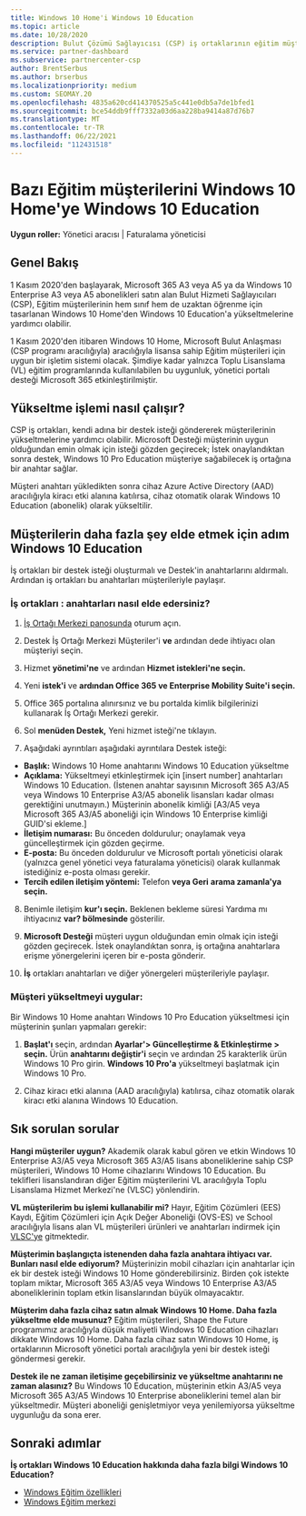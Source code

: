 ```yaml
---
title: Windows 10 Home'i Windows 10 Education
ms.topic: article
ms.date: 10/28/2020
description: Bulut Çözümü Sağlayıcısı (CSP) iş ortaklarının eğitim müşterilerinden bazılarının eğitimden Windows 10 Home yükseltmesini Windows 10 Education
ms.service: partner-dashboard
ms.subservice: partnercenter-csp
author: BrentSerbus
ms.author: brserbus
ms.localizationpriority: medium
ms.custom: SEOMAY.20
ms.openlocfilehash: 4835a620cd414370525a5c441e0db5a7de1bfed1
ms.sourcegitcommit: bce54ddb9fff7332a03d6aa228ba9414a87d76b7
ms.translationtype: MT
ms.contentlocale: tr-TR
ms.lasthandoff: 06/22/2021
ms.locfileid: "112431518"
---
```

# <a name="upgrade-some-education-customers-from-windows-10-home-to-windows-10-education"></a>Bazı Eğitim müşterilerini Windows 10 Home'ye Windows 10 Education

**Uygun roller:** Yönetici aracısı | Faturalama yöneticisi

## <a name="overview"></a>Genel Bakış

1 Kasım 2020'den başlayarak, Microsoft 365 A3 veya A5 ya da Windows 10 Enterprise A3 veya A5 abonelikleri satın alan Bulut Hizmeti Sağlayıcıları (CSP), Eğitim müşterilerinin hem sınıf hem de uzaktan öğrenme için tasarlanan Windows 10 Home'den Windows 10 Education'a yükseltmelerine yardımcı olabilir.

1 Kasım 2020'den itibaren Windows 10 Home, Microsoft Bulut Anlaşması (CSP programı aracılığıyla) aracılığıyla lisansa sahip Eğitim müşterileri için uygun bir işletim sistemi olacak. Şimdiye kadar yalnızca Toplu Lisanslama (VL) eğitim programlarında kullanılabilen bu uygunluk, yönetici portalı desteği Microsoft 365 etkinleştirilmiştir. 

## <a name="how-the-upgrade-process-works"></a>Yükseltme işlemi nasıl çalışır?

CSP iş ortakları, kendi adına bir destek isteği göndererek müşterilerinin yükseltmelerine yardımcı olabilir. Microsoft Desteği müşterinin uygun olduğundan emin olmak için isteği gözden geçirecek; İstek onaylandıktan sonra destek, Windows 10 Pro Education müşteriye sağabilecek iş ortağına bir anahtar sağlar.

Müşteri anahtarı yükledikten sonra cihaz Azure Active Directory (AAD) aracılığıyla kiracı etki alanına katılırsa, cihaz otomatik olarak Windows 10 Education (abonelik) olarak yükseltilir.   

## <a name="step-by-step-process-for-customers-to-get-windows-10-education"></a>Müşterilerin daha fazla şey elde etmek için adım Windows 10 Education

İş ortakları bir destek isteği oluşturmalı ve Destek'in anahtarlarını aldırmalı. Ardından iş ortakları bu anahtarları müşterileriyle paylaşır.

### <a name="partners--how-to-get-the-keys"></a>İş ortakları : anahtarları nasıl elde edersiniz?

1. [İş Ortağı Merkezi panosunda](https://partner.microsoft.com/dashboard) oturum açın.

2. Destek İş Ortağı Merkezi Müşteriler'i **ve** ardından dede ihtiyacı olan müşteriyi seçin.

3. Hizmet **yönetimi'ne** ve ardından **Hizmet istekleri'ne seçin.**

4. Yeni **istek'i** ve **ardından Office 365 ve Enterprise Mobility Suite'i seçin.**

5. Office 365 portalına alınırsınız ve bu portalda kimlik bilgilerinizi kullanarak İş Ortağı Merkezi gerekir.

6. Sol **menüden Destek,** Yeni hizmet isteği'ne tıklayın.

7. Aşağıdaki ayrıntıları aşağıdaki ayrıntılara Destek isteği:

- **Başlık:** Windows 10 Home anahtarını Windows 10 Education yükseltme
- **Açıklama:** Yükseltmeyi etkinleştirmek için [insert number] anahtarları Windows 10 Education. (İstenen anahtar sayısının Microsoft 365 A3/A5 veya Windows 10 Enterprise A3/A5 abonelik lisansları kadar olması gerektiğini unutmayın.) Müşterinin abonelik kimliği [A3/A5 veya Microsoft 365 A3/A5 aboneliği için Windows 10 Enterprise kimliği GUID'si ekleme.]
- **İletişim numarası:** Bu önceden doldurulur; onaylamak veya güncelleştirmek için gözden geçirme.
- **E-posta:** Bu önceden doldurulur ve Microsoft portalı yöneticisi olarak (yalnızca genel yönetici veya faturalama yöneticisi) olarak kullanmak istediğiniz e-posta olması gerekir.
- **Tercih edilen iletişim yöntemi:** Telefon **veya Geri** **arama zamanla'ya seçin.**

8. Benimle iletişim **kur'ı seçin.** Beklenen bekleme süresi Yardıma mı ihtiyacınız **var? bölmesinde** gösterilir.

9. **Microsoft Desteği** müşteri uygun olduğundan emin olmak için isteği gözden geçirecek. İstek onaylandıktan sonra, iş ortağına anahtarlara erişme yönergelerini içeren bir e-posta gönderir.

10. **İş** ortakları anahtarları ve diğer yönergeleri müşterileriyle paylaşır.

### <a name="customer-applies-the-upgrade"></a>Müşteri yükseltmeyi uygular:

Bir Windows 10 Home anahtarı Windows 10 Pro Education yükseltmesi için müşterinin şunları yapmaları gerekir:  

1. **Başlat'ı** seçin, ardından **Ayarlar'> Güncelleştirme & Etkinleştirme > seçin.** Ürün **anahtarını değiştir'i** seçin ve ardından 25 karakterlik ürün Windows 10 Pro girin. **Windows 10 Pro'a** yükseltmeyi başlatmak için Windows 10 Pro.

2. Cihaz kiracı etki alanına (AAD aracılığıyla) katılırsa, cihaz otomatik olarak kiracı etki alanına Windows 10 Education.  

## <a name="frequently-asked-questions"></a>Sık sorulan sorular

**Hangi müşteriler uygun?**
Akademik olarak kabul gören ve etkin Windows 10 Enterprise A3/A5 veya Microsoft 365 A3/A5 lisans aboneliklerine sahip CSP müşterileri, Windows 10 Home cihazlarını Windows 10 Education. Bu teklifleri lisanslandıran diğer Eğitim müşterilerini VL aracılığıyla Toplu Lisanslama Hizmet Merkezi'ne (VLSC) yönlendirin.

**VL müşterilerim bu işlemi kullanabilir mi?**
Hayır, Eğitim Çözümleri (EES) Kaydı, Eğitim Çözümleri için Açık Değer Aboneliği (OVS-ES) ve School aracılığıyla lisans alan VL müşterileri ürünleri ve anahtarları indirmek için [VLSC'ye](https://www.microsoft.com/Licensing/servicecenter/default.aspx) gitmektedir. 

**Müşterimin başlangıçta istenenden daha fazla anahtara ihtiyacı var. Bunları nasıl elde ediyorum?**
Müşterinizin mobil cihazları için anahtarlar için ek bir destek isteği Windows 10 Home gönderebilirsiniz. Birden çok istekte toplam miktar, Microsoft 365 A3/A5 veya Windows 10 Enterprise A3/A5 aboneliklerinin toplam etkin lisanslarından büyük olmayacaktır.

**Müşterim daha fazla cihaz satın almak Windows 10 Home. Daha fazla yükseltme elde musunuz?**
Eğitim müşterileri, Shape the Future programımız aracılığıyla düşük [](https://www.microsoft.com/education/products/windows/shapethefuture.aspx) maliyetli Windows 10 Education cihazları dikkate Windows 10 Home. Daha fazla cihaz satın Windows 10 Home, iş ortaklarının Microsoft yönetici portalı aracılığıyla yeni bir destek isteği göndermesi gerekir.

**Destek ile ne zaman iletişime geçebilirsiniz ve yükseltme anahtarını ne zaman alasınız?**
Bu Windows 10 Education, müşterinin etkin A3/A5 veya Microsoft 365 A3/A5 Windows 10 Enterprise aboneliklerini temel alan bir yükseltmedir. Müşteri aboneliği genişletmiyor veya yenilemiyorsa yükseltme uygunluğu da sona erer.

## <a name="next-steps"></a>Sonraki adımlar

**İş ortakları Windows 10 Education hakkında daha fazla bilgi Windows 10 Education?**

- [Windows Eğitim özellikleri](https://www.microsoft.com/education/products/windows/features)
- [Windows Eğitim merkezi](/education/windows/)